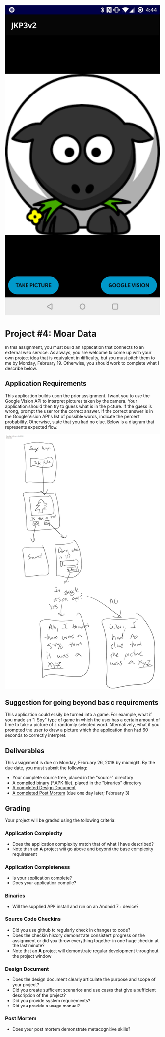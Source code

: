 ![Application flowchart](pa3.jpg)

# Project #4: Moar Data
In this assignment, you must build an application that connects to an external web service.  As always, you are welcome to come up with your own project idea that is equivalent in difficulty, but you must pitch them to me by Monday, February 19.  Otherwise, you should work to complete what I describe below.

## Application Requirements
This application builds upon the prior assignment.  I want you to use the Google Vision API to interpret pictures taken by the camera.  Your application should then try to guess what is in the picture.  If the guess is wrong, prompt the user for the correct answer.  If the correct answer is in the Google Vision API's list of possible words, indicate the percent probability.  Otherwise, state that you had no clue.  Below is a diagram that represents expected flow.

![Application flowchart](flowchart.png)

## Suggestion for going beyond basic requirements 
This application could easily be turned into a game.  For example, what if you made an &quot;I Spy&quot; type of game in which the user has a certain amount of time to take a picture of a randomly selected word.  Alternatively, what if you prompted the user to draw a picture which the application then had 60 seconds to correctly interpret. 

## Deliverables
This assignment is due on Monday, February 26, 2018 by midnight.  By the due date, you must submit the following:
* Your complete source tree, placed in the "source" directory
* A compiled binary (*.APK file), placed in the "binaries" directory
* [A completed Design Document](./DesignDocument.md)
* [A completed Post Mortem](./PostMortem.md) (due one day later; February 3)

## Grading
Your project will be graded using the following criteria:

### Application Complexity
* Does the application complexity match that of what I have described?  
* Note than an **A** project will go above and beyond the base complexity requirement

### Application Completeness
* Is your application complete?
* Does your application compile?

### Binaries
* Will the supplied APK install and run on an Android 7+ device?

### Source Code Checkins
* Did you use github to regularly check in changes to code?
* Does the checkin history demonstrate consistent progress on the assignment or did you throw everything together in one huge checkin at the last minute?
* Note that an **A** project will demonstrate regular development throughout the project window

### Design Document
* Does the design document clearly articulate the purpose and scope of your project?
* Did you create sufficient scenarios and use cases that give a sufficient description of the project?
* Did you provide system requirements?
* Did you provide a usage manual?

### Post Mortem
* Does your post mortem demonstrate metacognitive skills?
